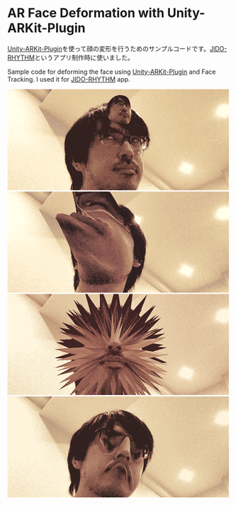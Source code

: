 # AR Face Deformation with Unity-ARKit-Plugin

[Unity-ARKit-Plugin](https://bitbucket.org/Unity-Technologies/unity-arkit-plugin)を使って顔の変形を行うためのサンプルコードです。[JIDO-RHYTHM](http://kitasenjudesign.com/jido-rhythm/)というアプリ制作時に使いました。

Sample code for deforming the face using [Unity-ARKit-Plugin](https://bitbucket.org/Unity-Technologies/unity-arkit-plugin) and Face Tracking.
I used it for [JIDO-RHYTHM](http://kitasenjudesign.com/jido-rhythm/) app.


![sample01](./Images/01.gif)
![sample02](./Images/02.gif)
![sample03](./Images/03.gif)
![sample04](./Images/04.gif)
